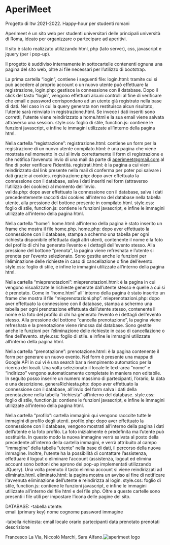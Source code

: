 # AperiMeet
Progetto di ltw 2021-2022. 
Happy-hour per studenti romani

Aperimeet è un sito web per studenti universitari delle principali università di Roma, ideato per organizzare o partecipare ad aperitivi.

Il sito è stato realizzato utilizzando html, php (lato server), css, javascript e jquery (per i pop-up).

Il progetto è suddiviso internamente in sottocartelle contenenti ognuna una pagina del sito web, oltre ai file necessari per l’utilizzo di bootstrap.

La prima cartella “login”, contiene i seguenti file:
login.html: tramite cui si può accedere al proprio account o un nuovo utente può effettuare la registrazione,
login.php: gestisce la connessione con il database. Dopo il click del tasto “login”, vengono effettuati alcuni controlli al fine di verificare che email e password corrispondano ad un utente già registrato nella base di dati. Nel caso in cui la query generata non restituisca alcun risultato, l’utente sarà reinviato in registrazione.html. Se invece i dati inseriti sono corretti, l'utente viene reindirizzato a home.html e la sua email viene salvata attraverso una session.
style.css: foglio di stile,
function.js: contiene le funzioni javascript,
e infine le immagini utilizzate all’interno della pagina html.

Nella cartella “registrazione”:
registrazione.html: contiene un form per la registrazione di un nuovo utente
compilato.html: è una pagina che viene mostrata nel momento in cui si invia correttamente il form di registrazione e che notifica l’avvenuto invio di una mail da parte di aperimeet@gmail.com al fine di poter verificare l’identità.
registrati.html: è la pagina a cui vieni reindirizzato dal link presente nella mail di conferma per poter poi salvare i dati grazie ai cookies.
registrazione.php: dopo aver effettuato la connessione con il database, salva i dati inseriti nel form (attraverso l’utilizzo dei cookies) al momento dell’invio.                                              
valida.php: dopo aver effettuato la connessione con il database, salva i dati precedentemente raccolti dai cookies all’interno del database nella tabella utente, alla pressione del bottone presente in compilato.html.
style.css: foglio di stile,
function.js: contiene le funzioni javascript,
e infine le immagini utilizzate all’interno della pagina html.

Nella cartella “home”:
home.html: all’interno della pagina è stato inserito un frame che mostra il file home.php.
home.php: dopo aver effettuato la connessione con il database, stampa a schermo una tabella per ogni richiesta disponibile effettuata dagli altri utenti, contenente il nome e la foto del profilo di chi ha generato l’evento e i dettagli dell'evento stesso. Alla pressione del bottone “prenota”, la pagina viene refreshata e l’utente si prenota per l’evento selezionato. Sono gestite anche le funzioni per l’eliminazione delle richieste in caso di cancellazione o fine dell’evento. 
style.css: foglio di stile,
e infine le immagini utilizzate all’interno della pagina html.

Nella cartella “mieprenotazioni”:
mieprenotazioni.html: è la pagina in cui vengono visualizzate le richieste generate dall’utente stesso e quelle a cui si è prenotato. Come in “home.html” all’ interno della pagina è stato inserito un frame che mostra il file “mieprenotazioni.php”.
mieprenotazioni.php: dopo aver effettuato la connessione con il database, stampa a schermo una tabella per ogni prenotazione effettuata dall’utente stesso, contenente il nome e la foto del profilo di chi ha generato l’evento e i dettagli dell'evento stesso. Alla pressione del bottone “cancella prenotazione”, la pagina viene refreshata e la prenotazione viene rimossa dal database. Sono gestite anche le funzioni per l’eliminazione delle richieste in caso di cancellazione o fine dell’evento. 
style.css: foglio di stile.
e infine le immagini utilizzate all’interno della pagina html.

Nella cartella “prenotazione”:
prenotazione.html: è la pagina contenente il form per generare un nuovo evento. Nel form è presente una mappa di Google API in cui vi è una search bar a riempimento automatico per la ricerca dei locali. Una volta selezionato il locale le text-area “nome” e “indirizzo” vengono automaticamente completate in maniera non editabile. In seguito posso inserire un numero massimo di partecipanti, l’orario, la data e una descrizione. 
generaRichiesta.php: dopo aver effettuato la connessione con il database, all’invio del form salva i dati della prenotazione nella tabella “richiesta” all’interno del database.
style.css: foglio di stile,
function.js: contiene le funzioni javascript,
e infine le immagini utilizzate all’interno della pagina html.

Nella cartella “profilo”: 
cartella immagini: qui vengono raccolte tutte le immagini di profilo degli utenti.
profilo.php: dopo aver effettuato la connessione con il database, vengono mostrati all’interno della pagina i dati dell’utente e la foto profilo. La foto inizialmente è predefinita ma l’utente può sostituirla. In questo modo la nuova immagine verrà salvata al posto della precedente all’interno della cartella immagini, e verrà attribuito al campo “immagine” della tabella “utente” nella base di dati, il percorso della nuova immagine. Inoltre, l’utente ha la possibilità di contattare l’assistenza, effettuare il logout o eliminare l’account (assistenza, logout ed elimina account sono bottoni che aprono dei pop-up implementati utilizzando JQuery). Una volta premuto il tasto elimina account si viene reindirizzati ad eliminato.html.
eliminato.html: la pagina mostra un avviso al fine di notificare l'avvenuta eliminazione dell’utente e reindirizza al login.
style.css: foglio di stile,
function.js: contiene le funzioni javascript,
e infine le immagini utilizzate all’interno del file html e del file php.
Oltre a queste cartelle sono presenti i file utili per impostare l’icona delle pagine del sito.

DATABASE:
-tabella utente:  
email (primary key)
nome
cognome
password
immagine

-tabella richiesta: 
email 
locale
orario
partecipanti
data
prenotato
prenotati
descrizione

Francesco La Via, Niccolò Marchi, Sara Alfano.![aperimeet  logo](https://user-images.githubusercontent.com/102963704/161534845-a7d9ecef-3088-43aa-8663-3851ce586d0c.jpg)
